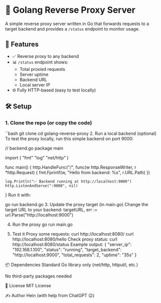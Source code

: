 # 🔁 Golang Reverse Proxy Server

A simple reverse proxy server written in Go that forwards requests to a target backend and provides a `/status` endpoint to monitor usage.

## 🚀 Features

- ✅ Reverse proxy to any backend
- 📊 `/status` endpoint shows:
  - Total proxied requests
  - Server uptime
  - Backend URL
  - Local server IP
- 🌐 Fully HTTP-based (easy to test locally)

## 🛠 Setup

### 1. Clone the repo (or copy the code)

``bash
git clone <your-repo-url>
cd golang-reverse-proxy
2. Run a local backend (optional)
To test the proxy locally, run this simple backend on port 9000:

// backend.go
package main

import (
	"fmt"
	"log"
	"net/http"
)

func main() {
	http.HandleFunc("/", func(w http.ResponseWriter, r *http.Request) {
		fmt.Fprintf(w, "Hello from backend: %s", r.URL.Path)
	})

	log.Println("✅ Backend running at http://localhost:9000")
	http.ListenAndServe(":9000", nil)
}
Run it with:


go run backend.go
3. Update the proxy target (in main.go)
Change the target URL to your backend:
targetURL, err := url.Parse("http://localhost:9000")

4. Run the proxy
go run main.go

5. Test it
Proxy some requests:
curl http://localhost:8080/
curl http://localhost:8080/hello
Check proxy status:
curl http://localhost:8080/status
Example output:
{
  "server_ip": "192.168.1.100",
  "status": "running",
  "target_backend": "http://localhost:9000",
  "total_requests": 2,
  "uptime": "35s"
}

📦 Dependencies
Standard Go library only (net/http, httputil, etc.)

No third-party packages needed

📘 License
MIT License

✍️ Author
Hein (with help from ChatGPT 😉)
